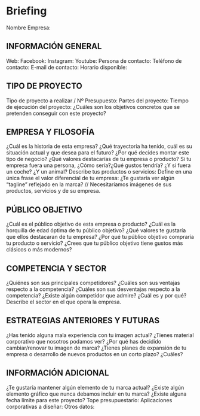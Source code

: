 # Briefing

Nombre Empresa:

## INFORMACIÓN GENERAL

Web:
Facebook:
Instagram:
Youtube:
Persona de contacto:
Teléfono de contacto:
E-mail de contacto:
Horario disponible:

## TIPO DE PROYECTO

Tipo de proyecto a realizar / Nº Presupuesto:
Partes del proyecto:
Tiempo de ejecución del proyecto:
¿Cuáles son los objetivos concretos que se pretenden conseguir con este proyecto?

## EMPRESA Y FILOSOFÍA

¿Cuál es la historia de esta empresa?
¿Qué trayectoria ha tenido, cuál es su situación actual y que desea para el futuro?
¿Por qué decides montar este tipo de negocio?
¿Qué valores destacarías de tu empresa o producto?
Si tu empresa fuera una persona, ¿Cómo sería?¿Qué gustos tendría?
¿Y si fuera un coche? ¿Y un animal?
Describe tus productos o servicios:
Define en una única frase el valor diferencial de tu empresa:
¿Te gustaría ver algún “tagline” reflejado en la marca?
// Necesitaríamos imágenes de sus productos, servicios y de su empresa.

## PÚBLICO OBJETIVO

¿Cuál es el público objetivo de esta empresa o producto?
¿Cuál es la horquilla de edad óptima de tu público objetivo?
¿Qué valores te gustaría que ellos destacaran de tu empresa?
¿Por qué tu público objetivo compraría tu producto o servicio?
¿Crees que tu público objetivo tiene gustos más clásicos o más modernos?

## COMPETENCIA Y SECTOR
¿Quiénes son sus principales competidores?
¿Cuáles son sus ventajas respecto a la competencia?
¿Cuáles son sus desventajas respecto a la competencia?
¿Existe algún competidor que admire? ¿Cuál es y por qué?
Describe el sector en el que opera la empresa.


## ESTRATEGIAS ANTERIORES Y FUTURAS

¿Has tenido alguna mala experiencia con tu imagen actual?
¿Tienes material corporativo que nosotros podamos ver?
¿Por qué has decidido cambiar/renovar tu imagen de marca?
¿Tienes planes de expansión de tu empresa o desarrollo de nuevos productos en un corto plazo? ¿Cuáles?


## INFORMACIÓN ADICIONAL

¿Te gustaría mantener algún elemento de tu marca actual?
¿Existe algún elemento gráfico que nunca debamos incluir en tu marca?
¿Existe alguna fecha límite para este proyecto?
Tope presupuestario:
Aplicaciones corporativas a diseñar:
Otros datos:

